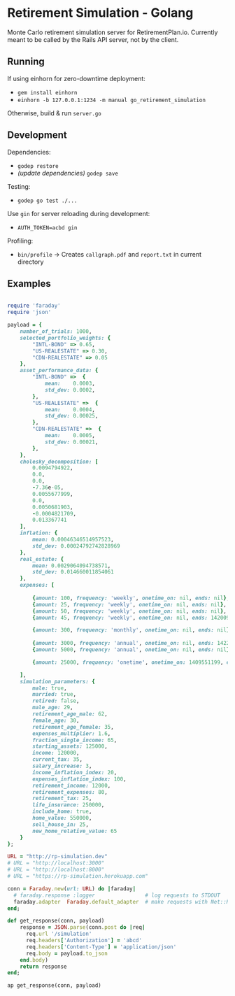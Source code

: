 Retirement Simulation - Golang
===============================

Monte Carlo retirement simulation server for RetirementPlan.io.  Currently meant to be called by the Rails API server, not by the client.

Running
-------

If using einhorn for zero-downtime deployment:

- `gem install einhorn`
- `einhorn -b 127.0.0.1:1234 -m manual go_retirement_simulation`

Otherwise, build & run `server.go`

Development
------------

Dependencies:

- `godep restore`
- *(update dependencies)* `godep save`

Testing:

- `godep go test ./...`

Use `gin` for server reloading during development:

- `AUTH_TOKEN=acbd gin`

Profiling:

- `bin/profile` -> Creates `callgraph.pdf` and `report.txt` in current directory

Examples
--------

```ruby

require 'faraday'
require 'json'

payload = {
    number_of_trials: 1000,
    selected_portfolio_weights: { 
        "INTL-BOND" => 0.65, 
        "US-REALESTATE" => 0.30, 
        "CDN-REALESTATE" => 0.05
    },
    asset_performance_data: {
        "INTL-BOND" =>  {
            mean:    0.0003,
            std_dev: 0.0002,
        }, 
        "US-REALESTATE" =>  {
            mean:    0.0004,
            std_dev: 0.00025,
        }, 
        "CDN-REALESTATE" =>  {
            mean:    0.0005,
            std_dev: 0.00021,
        }, 
    },
    cholesky_decomposition: [
        0.0094794922, 
        0.0, 
        0.0, 
        -7.36e-05, 
        0.0055677999, 
        0.0, 
        0.0050681903, 
        -0.0004821709, 
        0.013367741
    ],
    inflation: {
        mean: 0.00046346514957523,
        std_dev: 0.00024792742828969
    },
    real_estate: {
        mean: 0.0029064094738571,
        std_dev: 0.014660011854061
    },
    expenses: [
        
        {amount: 100, frequency: 'weekly', onetime_on: nil, ends: nil},
        {amount: 25, frequency: 'weekly', onetime_on: nil, ends: nil},
        {amount: 50, frequency: 'weekly', onetime_on: nil, ends: nil},
        {amount: 45, frequency: 'weekly', onetime_on: nil, ends: 1420095599}, # dec-31-2014

        {amount: 300, frequency: 'monthly', onetime_on: nil, ends: nil},
        
        {amount: 3000, frequency: 'annual', onetime_on: nil, ends: 1422773999}, # Jan-31-2015
        {amount: 5000, frequency: 'annual', onetime_on: nil, ends: nil},

        {amount: 25000, frequency: 'onetime', onetime_on: 1409551199, ends: nil}, # Aug-31-2014

    ], 
    simulation_parameters: {
        male: true,
        married: true,
        retired: false,
        male_age: 29,
        retirement_age_male: 62,
        female_age: 30,
        retirement_age_female: 35,
        expenses_multiplier: 1.6,
        fraction_single_income: 65,
        starting_assets: 125000,
        income: 120000,
        current_tax: 35,
        salary_increase: 3,
        income_inflation_index: 20,
        expenses_inflation_index: 100,
        retirement_income: 12000,
        retirement_expenses: 80,
        retirement_tax: 25,
        life_insurance: 250000,
        include_home: true,
        home_value: 550000,
        sell_house_in: 25,
        new_home_relative_value: 65 
    }
};

URL = "http://rp-simulation.dev"
# URL = "http://localhost:3000" 
# URL = "http://localhost:8000" 
# URL = "https://rp-simulation.herokuapp.com"

conn = Faraday.new(url: URL) do |faraday|
  # faraday.response :logger                # log requests to STDOUT
  faraday.adapter  Faraday.default_adapter  # make requests with Net::HTTP
end;

def get_response(conn, payload)
    response = JSON.parse(conn.post do |req|
      req.url '/simulation'
      req.headers['Authorization'] = 'abcd'
      req.headers['Content-Type'] = 'application/json'
      req.body = payload.to_json
    end.body)
    return response
end;

ap get_response(conn, payload)

```
